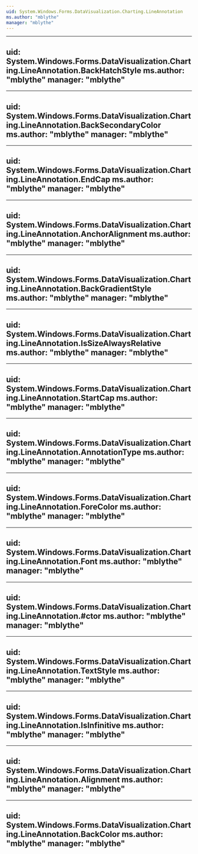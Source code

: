 ```yaml
---
uid: System.Windows.Forms.DataVisualization.Charting.LineAnnotation
ms.author: "mblythe"
manager: "mblythe"
---
```


---
uid: System.Windows.Forms.DataVisualization.Charting.LineAnnotation.BackHatchStyle
ms.author: "mblythe"
manager: "mblythe"
---

---
uid: System.Windows.Forms.DataVisualization.Charting.LineAnnotation.BackSecondaryColor
ms.author: "mblythe"
manager: "mblythe"
---

---
uid: System.Windows.Forms.DataVisualization.Charting.LineAnnotation.EndCap
ms.author: "mblythe"
manager: "mblythe"
---

---
uid: System.Windows.Forms.DataVisualization.Charting.LineAnnotation.AnchorAlignment
ms.author: "mblythe"
manager: "mblythe"
---

---
uid: System.Windows.Forms.DataVisualization.Charting.LineAnnotation.BackGradientStyle
ms.author: "mblythe"
manager: "mblythe"
---

---
uid: System.Windows.Forms.DataVisualization.Charting.LineAnnotation.IsSizeAlwaysRelative
ms.author: "mblythe"
manager: "mblythe"
---

---
uid: System.Windows.Forms.DataVisualization.Charting.LineAnnotation.StartCap
ms.author: "mblythe"
manager: "mblythe"
---

---
uid: System.Windows.Forms.DataVisualization.Charting.LineAnnotation.AnnotationType
ms.author: "mblythe"
manager: "mblythe"
---

---
uid: System.Windows.Forms.DataVisualization.Charting.LineAnnotation.ForeColor
ms.author: "mblythe"
manager: "mblythe"
---

---
uid: System.Windows.Forms.DataVisualization.Charting.LineAnnotation.Font
ms.author: "mblythe"
manager: "mblythe"
---

---
uid: System.Windows.Forms.DataVisualization.Charting.LineAnnotation.#ctor
ms.author: "mblythe"
manager: "mblythe"
---

---
uid: System.Windows.Forms.DataVisualization.Charting.LineAnnotation.TextStyle
ms.author: "mblythe"
manager: "mblythe"
---

---
uid: System.Windows.Forms.DataVisualization.Charting.LineAnnotation.IsInfinitive
ms.author: "mblythe"
manager: "mblythe"
---

---
uid: System.Windows.Forms.DataVisualization.Charting.LineAnnotation.Alignment
ms.author: "mblythe"
manager: "mblythe"
---

---
uid: System.Windows.Forms.DataVisualization.Charting.LineAnnotation.BackColor
ms.author: "mblythe"
manager: "mblythe"
---
